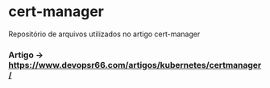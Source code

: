 # cert-manager
Repositório de arquivos utilizados no artigo cert-manager

### Artigo -> https://www.devopsr66.com/artigos/kubernetes/certmanager/
